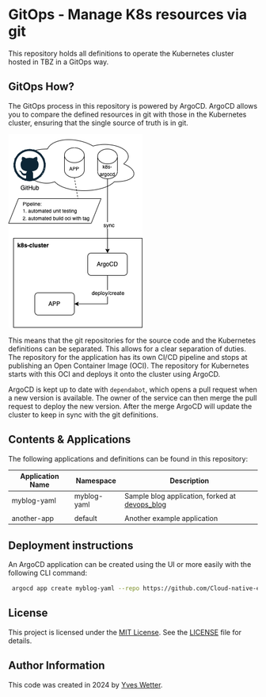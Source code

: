 # GitOps - Manage K8s resources via git

This repository holds all definitions to operate the Kubernetes cluster hosted in TBZ in a GitOps way.

## GitOps How?

The GitOps process in this repository is powered by ArgoCD. ArgoCD allows you to compare the defined resources in git with those in the Kubernetes cluster, ensuring that the single source of truth is in git.

![gitops](images/gitops.png)

This means that the git repositories for the source code and the Kubernetes definitions can be separated. This allows for a clear separation of duties. The repository for the application has its own CI/CD pipeline and stops at publishing an Open Container Image (OCI). The repository for Kubernetes starts with this OCI and deploys it onto the cluster using ArgoCD.

ArgoCD is kept up to date with `dependabot`, which opens a pull request when a new version is available. The owner of the service can then merge the pull request to deploy the new version. After the merge ArgoCD will update the cluster to keep in sync with the git definitions.

## Contents & Applications

The following applications and definitions can be found in this repository:

| Application Name | Namespace   | Description                                                                                               |
| ---------------- | ----------- | --------------------------------------------------------------------------------------------------------- |
| myblog-yaml      | myblog-yaml | Sample blog application, forked at [devops_blog](https://github.com/Cloud-native-engineering/devops_blog) |
|  |
| another-app      | default     | Another example application                                                                               |

## Deployment instructions

An ArgoCD application can be created using the UI or more easily with the following CLI command:

```sh
 argocd app create myblog-yaml --repo https://github.com/Cloud-native-engineering/gitops_k8s_maas.git --path myblog-yaml --dest-server https://kubernetes.default.svc --dest-namespace myblog-yaml
 ```

## License

This project is licensed under the [MIT License](https://opensource.org/licenses/MIT). See the [LICENSE](LICENSE) file for details.

## Author Information

This code was created in 2024 by [Yves Wetter](mailto:yves.wetter@edu.tbz.ch).
